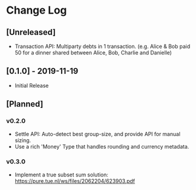 # Change Log

## [Unreleased]
* Transaction API: Multiparty debts in 1 transaction. (e.g. Alice & Bob paid 50 for a dinner shared between Alice, Bob, Charlie and Danielle)

## [0.1.0] - 2019-11-19

* Initial Release

## [Planned]

### v0.2.0
* Settle API: Auto-detect best group-size, and provide API for manual sizing.
* Use a rich 'Money' Type that handles rounding and currency metadata. 

### v0.3.0
* Implement a true subset sum solution: https://pure.tue.nl/ws/files/2062204/623903.pdf
